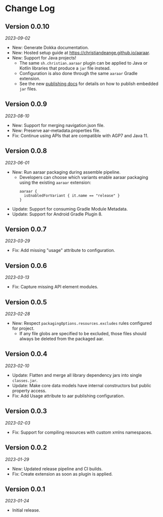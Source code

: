 Change Log
==========

## Version 0.0.10

_2023-09-02_

* New: Generate Dokka documentation.
* New: Hosted setup guide at https://christiandeange.github.io/aaraar.
* New: Support for Java projects!
  * The same `sh.christian.aaraar` plugin can be applied to Java or Kotlin libraries that produce a `jar` file instead.
  * Configuration is also done through the same `aaraar` Gradle extension.
  * See the new [publishing docs](https://christiandeange.github.io/aaraar/publishing-jar) for details on how to publish embedded `jar` files.

## Version 0.0.9

_2023-08-10_

* New: Support for merging navigation.json file.
* New: Preserve aar-metadata.properties file.
* Fix: Continue using APIs that are compatible with AGP7 and Java 11.

## Version 0.0.8

_2023-06-01_

* New: Run aaraar packaging during assemble pipeline.
  * Developers can choose which variants enable aaraar packaging using the existing `aaraar` extension:
    ```
    aaraar {
      isEnabledForVariant { it.name == "release" }
    }
    ```
* Update: Support for consuming Gradle Module Metadata.
* Update: Support for Android Gradle Plugin 8.

## Version 0.0.7

_2023-03-29_

* Fix: Add missing "usage" attribute to configuration.

## Version 0.0.6

_2023-03-13_

* Fix: Capture missing API element modules.

## Version 0.0.5

_2023-02-28_

* New: Respect `packagingOptions.resources.excludes` rules configured for project.
  * If any file globs are specified to be excluded, those files should always be deleted from the packaged aar.

## Version 0.0.4

_2023-02-10_

* Update: Flatten and merge all library dependency jars into single `classes.jar`.
* Update: Make core data models have internal constructors but public property access.
* Fix: Add Usage attribute to aar publishing configuration.

## Version 0.0.3

_2023-02-03_

* Fix: Support for compiling resources with custom xmlns namespaces.

## Version 0.0.2

_2023-01-29_

* New: Updated release pipeline and CI builds.
* Fix: Create extension as soon as plugin is applied.

## Version 0.0.1

_2023-01-24_

* Initial release.
